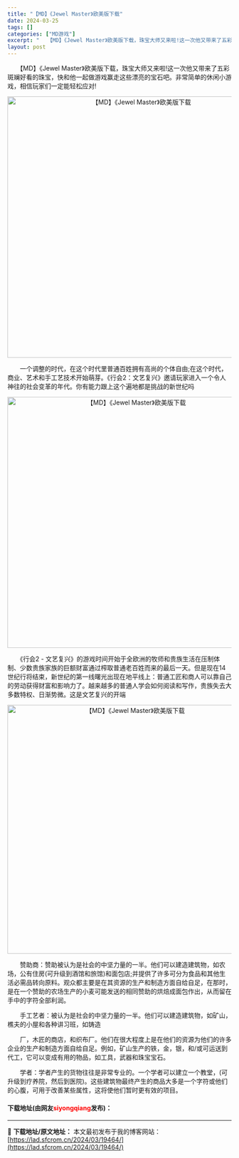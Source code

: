 ```yaml
---
title: "【MD】《Jewel Master》欧美版下载"
date: 2024-03-25
tags: []
categories: ["MD游戏"]
excerpt: "　　【MD】《Jewel Master》欧美版下载，珠宝大师又来啦!这一次他又带来了五彩斑斓好看的珠宝，快和他一起做游戏赢走这些漂亮的宝石吧。非常简单的休闲小游戏，相信玩家们一定能轻松应对! 　　一个调整的时代，在这个时代里普通百姓拥有高尚的个体自由;在这个时代，商业、艺术和手工艺技术开始萌芽。《行&hellip;"
layout: post
---
```


 <p>　　【MD】《Jewel Master》欧美版下载，珠宝大师又来啦!这一次他又带来了五彩斑斓好看的珠宝，快和他一起做游戏赢走这些漂亮的宝石吧。非常简单的休闲小游戏，相信玩家们一定能轻松应对!</p> <p align="center"><img align="" border="0" src="https://lad.sfcrom.cn/wp-content/uploads/2024/03/20240325_66010be224f8c.png" width="587" alt="【MD】《Jewel Master》欧美版下载" /></p> <p>　　一个调整的时代，在这个时代里普通百姓拥有高尚的个体自由;在这个时代，商业、艺术和手工艺技术开始萌芽。《行会2：文艺复兴》邀请玩家进入一个令人神往的社会变革的年代。你有能力跟上这个遍地都是挑战的新世纪吗</p> <p align="center"><img align="" border="0" src="https://lad.sfcrom.cn/wp-content/uploads/2024/03/20240325_66010be3636d0.png" width="564" alt="【MD】《Jewel Master》欧美版下载" /></p> <p>　　《行会2 - 文艺复兴》的游戏时间开始于全欧洲的牧师和贵族生活在压制体制、少数贵族家族的巨额财富通过榨取普通老百姓而来的最后一天。但是现在14世纪行将结束，新世纪的第一线曙光出现在地平线上：普通工匠和商人可以靠自己的劳动获得财富和影响力了。越来越多的普通人学会如何阅读和写作，贵族失去大多数特权、日渐势微。这是文艺复兴的开端</p> <p align="center"><img align="" border="0" src="https://lad.sfcrom.cn/wp-content/uploads/2024/03/20240325_66010be486f94.png" width="559" alt="【MD】《Jewel Master》欧美版下载" /></p> <p>　　赞助商：赞助被认为是社会的中坚力量的一半。他们可以建造建筑物，如农场，公有住房(可升级到酒馆和旅馆)和面包店;并提供了许多可分为食品和其他生活必需品转向原料。观众都主要是在其资源的生产和制造方面自给自足，在那时，是在一个赞助的农场生产的小麦可能发送的相同赞助的烘焙成面包作出，从而留在手中的字符全部利润。</p> <p>　　手工艺者：被认为是社会的中坚力量的一半。他们可以建造建筑物，如矿山，樵夫的小屋和各种讲习班，如铸造</p> <p>　　厂，木匠的商店，和织布厂。他们在很大程度上是在他们的资源为他们的许多企业的生产和制造方面自给自足。例如，矿山生产的铁，金，银，和/或可运送到代工，它可以变成有用的物品，如工具，武器和珠宝宝石。</p> <p>　　学者：学者产生的货物往往是非常专业的。一个学者可以建立一个教堂，(可升级到疗养院，然后到医院)。这些建筑物最终产生的商品大多是一个字符或他们的心腹，可用于改善某些属性，这将使他们暂时更有效的项目。</p> <p><h4>下载地址(由网友<font color="red">siyongqiang</font>发布)：</h4></p> 

---
📖 **下载地址/原文地址：** 本文最初发布于我的博客网站：[https://lad.sfcrom.cn/2024/03/19464/](https://lad.sfcrom.cn/2024/03/19464/)
